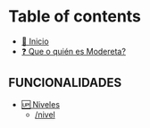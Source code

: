# Table of contents

* [👋 Inicio](README.md)
* [❓ Que o quién es Modereta?](que-o-quien-es-modereta.md)

## FUNCIONALIDADES

* [🆙 Niveles](funcionalidades/niveles/README.md)
  * [/nivel](funcionalidades/niveles/nivel.md)
